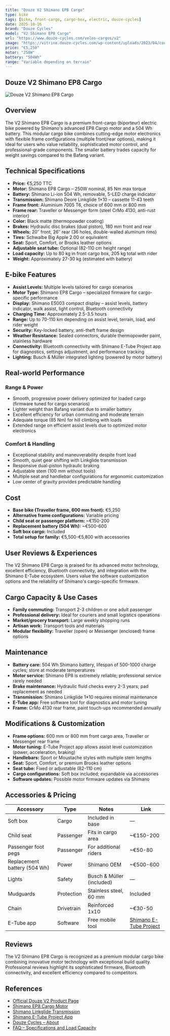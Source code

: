 ```yaml
---
title: "Douze V2 Shimano EP8 Cargo"
type: bike
tags: [bike, front-cargo, cargo-box, electric, douze-cycles]
date: 2025-10-16
brand: "Douze Cycles"
model: "V2 Shimano EP8 Cargo"
url: "https://www.douze-cycles.com/velos-cargos/v2"
image: "https://vitrine.douze-cycles.com/wp-content/uploads/2023/04/couple.svg"
price: "€5,250"
motor: "250W"
battery: "504Wh"
range: "Variable depending on terrain"
---
```


## Douze V2 Shimano EP8 Cargo

![Douze V2 Shimano EP8 Cargo](https://vitrine.douze-cycles.com/wp-content/uploads/2023/04/couple.svg)

## Overview

The V2 Shimano EP8 Cargo is a premium front-cargo (biporteur) electric bike powered by Shimano's advanced EP8 Cargo motor and a 504 Wh battery. This modular cargo bike combines cutting-edge motor electronics with flexible frame configurations (multiple front/rear options), making it ideal for users who value reliability, sophisticated motor control, and professional-grade components. The smaller battery trades capacity for weight savings compared to the Bafang variant.

## Technical Specifications

- **Price:** €5,250 TTC
- **Motor:** Shimano EP8 Cargo – 250W nominal, 85 Nm max torque
- **Battery:** Shimano Li-ion 504 Wh, removable, 5-LED charge indicator
- **Transmission:** Shimano Deore Linkglide 1×10 – cassette 11-43 teeth
- **Frame front:** Aluminium 7005 T6, choice of 600 mm or 800 mm
- **Frame rear:** Traveller or Messenger form (steel CrMo 4130, anti-rust interior)
- **Color:** Black matte (thermopowder coating)
- **Brakes:** Hydraulic disc brakes (dual piston), 180 mm front and rear
- **Wheels:** 20″ front, 26″ rear (36 holes, double-walled aluminum rims)
- **Tires:** Schwalbe Big Apple 2.00 or equivalent
- **Seat:** Sport, Comfort, or Brooks leather options
- **Adjustable seat tube:** Optional (82-110 cm height range)
- **Load capacity:** Up to 80 kg in front cargo box, 205 kg total with rider
- **Weight:** Approximately 27-30 kg (estimated with battery)

## E-bike Features

- **Assist Levels:** Multiple levels tailored for cargo scenarios
- **Motor Type:** Shimano EP8 Cargo – specialized firmware for cargo-specific performance
- **Display:** Shimano E5003 compact display – assist levels, battery indicator, walk assist, light control, Bluetooth connectivity
- **Charging Time:** Approximately 2.5-3.5 hours
- **Range:** Up to 70-110 km depending on assist level, terrain, load, and rider weight
- **Security:** Key-locked battery, anti-theft frame design
- **Weather Resistance:** Sealed connectors, durable thermopowder paint, stainless hardware
- **Connectivity:** Bluetooth connectivity with Shimano E-Tube Project app for diagnostics, settings adjustment, and performance tracking
- **Lighting:** Busch & Müller integrated lighting (powered by motor battery)

## Real-world Performance

### Range & Power

- Smooth, progressive power delivery optimized for loaded cargo (firmware tuned for cargo scenarios)
- Lighter weight than Bafang variant due to smaller battery
- Excellent efficiency for urban commuting and moderate terrain
- Adequate torque (85 Nm) for hill climbing with loads
- Extended range on efficient assist levels due to optimized motor electronics

### Comfort & Handling

- Exceptional stability and maneuverability despite front load
- Smooth, quiet gear shifting with Linkglide transmission
- Responsive dual-piston hydraulic braking
- Adjustable stem (100 mm without tools)
- Multiple seat and handlebar configurations for ergonomic customization
- Low center of gravity provides predictable handling

## Cost

- **Base bike (Traveller frame, 600 mm front):** €5,250
- **Alternative frame configurations:** Variable pricing
- **Child seat or passenger platform:** ~€150-200
- **Replacement battery (504 Wh):** ~€500-600
- **Soft box cargo:** Included
- **Total setup for family:** €5,500-€5,800 with accessories

## User Reviews & Experiences

The V2 Shimano EP8 Cargo is praised for its advanced motor technology, excellent efficiency, Bluetooth connectivity, and integration with the Shimano E-Tube ecosystem. Users value the software customization options and the reliability of Shimano's cargo-specific firmware.

## Cargo Capacity & Use Cases

- **Family commuting:** Transport 2-3 children or one adult passenger
- **Professional delivery:** Ideal for couriers and small logistics operations
- **Market/grocery transport:** Large weekly shopping runs
- **Artisan work:** Transport tools and materials
- **Modular flexibility:** Traveller (open) or Messenger (enclosed) frame options

## Maintenance

- **Battery care:** 504 Wh Shimano battery, lifespan of 500-1000 charge cycles; store at moderate temperatures
- **Motor service:** Shimano EP8 is extremely reliable; professional service rarely needed
- **Brake maintenance:** Hydraulic fluid checks every 2-3 years; pad replacement as needed
- **Transmission:** Shimano Linkglide 1×10 requires minimal maintenance
- **E-Tube app:** Free software tool for diagnostics and motor tuning
- **Frame:** CrMo 4130 rear frame, paint touch-ups recommended annually

## Modifications & Customization

- **Frame options:** 600 mm or 800 mm front cargo area, Traveller or Messenger rear frame
- **Motor tuning:** E-Tube Project app allows assist level customization (power, acceleration, braking)
- **Handlebars:** Sport or Moustache styles with multiple stem lengths
- **Seat:** Sport, Comfort, or premium Brooks leather options
- **Seat tube:** Fixed or adjustable (82-110 cm)
- **Cargo configurations:** Soft box included; expandable via accessories
- **Software updates:** Possible motor firmware updates via Shimano

## Accessories & Pricing

| Accessory                    | Type       | Notes                     | Link                                               |
| ---------------------------- | ---------- | ------------------------- | -------------------------------------------------- |
| Soft box                     | Cargo      | Included in base          | —                                                  |
| Child seat                   | Passenger  | Fits in cargo area        | ~€150-200                                          |
| Passenger foot pegs          | Passenger  | For additional riders     | ~€50-80                                            |
| Replacement battery (504 Wh) | Power      | Shimano OEM               | ~€500-600                                          |
| Lights                       | Safety     | Busch & Müller (included) | —                                                  |
| Mudguards                    | Protection | Stainless steel, 60 mm    | Included                                           |
| Chain                        | Drivetrain | Reinforced 1x10           | ~€30-50                                            |
| E-Tube app                   | Software   | Free mobile tool          | [Shimano E-Tube Project](https://www.shimano.com/) |

## Reviews

The V2 Shimano EP8 Cargo is recognized as a premium modular cargo bike combining innovative motor technology with exceptional build quality. Professional reviews highlight its sophisticated firmware, Bluetooth connectivity, and excellent efficiency compared to competitors.

## References

- [Official Douze V2 Product Page](https://www.douze-cycles.com/velos-cargos/v2)
- [Shimano EP8 Cargo Motor](https://www.shimano.com/)
- [Shimano Linkglide Transmission](https://www.shimano.com/)
- [Shimano E-Tube Project App](https://www.shimano.com/)
- [Douze Cycles – About](https://www.douze-cycles.com/)
- [FAQ – Specifications and Load Capacity](https://www.douze-cycles.com/)
